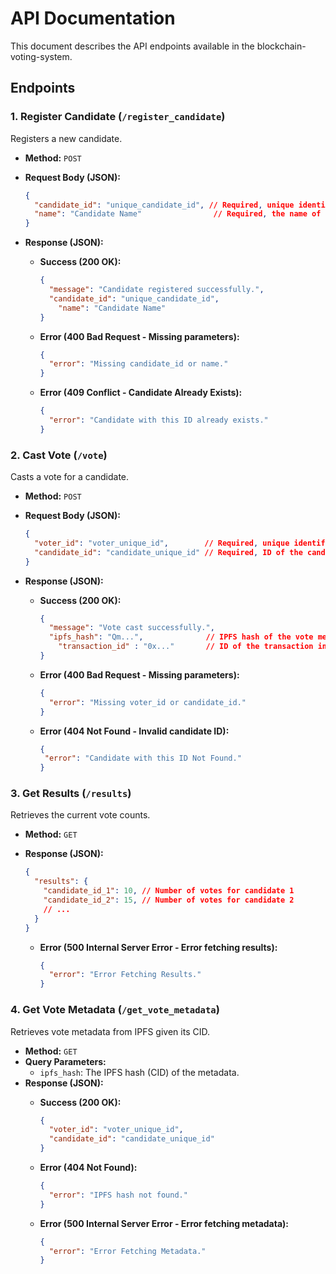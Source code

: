 # API Documentation

This document describes the API endpoints available in the blockchain-voting-system.

## Endpoints

### 1. Register Candidate (`/register_candidate`)

Registers a new candidate.

*   **Method:** `POST`
*   **Request Body (JSON):**

    ```json
    {
      "candidate_id": "unique_candidate_id", // Required, unique identifier for the candidate
      "name": "Candidate Name"                // Required, the name of the candidate
    }
    ```

*   **Response (JSON):**
    *   **Success (200 OK):**

        ```json
        {
          "message": "Candidate registered successfully.",
          "candidate_id": "unique_candidate_id",
            "name": "Candidate Name"
        }
        ```

    *   **Error (400 Bad Request - Missing parameters):**

        ```json
        {
          "error": "Missing candidate_id or name."
        }
        ```
    *   **Error (409 Conflict - Candidate Already Exists):**

        ```json
        {
          "error": "Candidate with this ID already exists."
        }
        ```

### 2. Cast Vote (`/vote`)

Casts a vote for a candidate.

*   **Method:** `POST`
*   **Request Body (JSON):**

    ```json
    {
      "voter_id": "voter_unique_id",        // Required, unique identifier for the voter
      "candidate_id": "candidate_unique_id" // Required, ID of the candidate to vote for
    }
    ```

*   **Response (JSON):**
    *   **Success (200 OK):**

        ```json
        {
          "message": "Vote cast successfully.",
          "ipfs_hash": "Qm...",              // IPFS hash of the vote metadata
            "transaction_id" : "0x..."       // ID of the transaction in Bitcoin testnet
        }
        ```

    *   **Error (400 Bad Request - Missing parameters):**

        ```json
        {
          "error": "Missing voter_id or candidate_id."
        }
        ```
    *   **Error (404 Not Found - Invalid candidate ID):**

         ```json
        {
          "error": "Candidate with this ID Not Found."
        }
        ```

### 3. Get Results (`/results`)

Retrieves the current vote counts.

*   **Method:** `GET`
*   **Response (JSON):**

    ```json
    {
      "results": {
        "candidate_id_1": 10, // Number of votes for candidate 1
        "candidate_id_2": 15, // Number of votes for candidate 2
        // ...
      }
    }
    ```
    *   **Error (500 Internal Server Error - Error fetching results):**

        ```json
        {
          "error": "Error Fetching Results."
        }
        ```

### 4. Get Vote Metadata (`/get_vote_metadata`)

Retrieves vote metadata from IPFS given its CID.

*   **Method:** `GET`
*   **Query Parameters:**
    *   `ipfs_hash`: The IPFS hash (CID) of the metadata.
*   **Response (JSON):**
    *   **Success (200 OK):**

        ```json
        {
          "voter_id": "voter_unique_id",
          "candidate_id": "candidate_unique_id"
        }
        ```

    *   **Error (404 Not Found):**

        ```json
        {
          "error": "IPFS hash not found."
        }
        ```
    *   **Error (500 Internal Server Error - Error fetching metadata):**

        ```json
        {
          "error": "Error Fetching Metadata."
        }
        ```